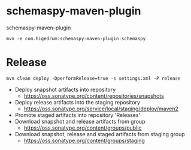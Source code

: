 # schemaspy-maven-plugin
schemaspy-maven-plugin

```
mvn -e com.higedrum:schemaspy-maven-plugin:schemaspy
```

# Release

```
mvn clean deploy -DperformRelease=true -s settings.xml -P release
```

- Deploy snapshot artifacts into repository
  - https://oss.sonatype.org/content/repositories/snapshots
- Deploy release artifacts into the staging repository
  - https://oss.sonatype.org/service/local/staging/deploy/maven2
- Promote staged artifacts into repository 'Releases'
- Download snapshot and release artifacts from group 
  - https://oss.sonatype.org/content/groups/public
- Download snapshot, release and staged artifacts from staging group  
  - https://oss.sonatype.org/content/groups/staging